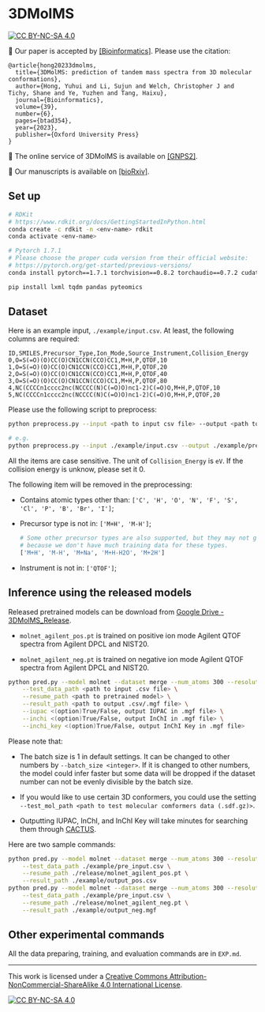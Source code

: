 <!--
 * @Date: 2022-03-03 16:18:45
 * @LastEditors: yuhhong
 * @LastEditTime: 2022-12-11 01:00:20
-->
# 3DMolMS

[![CC BY-NC-SA 4.0][cc-by-nc-sa-shield]][cc-by-nc-sa]

📎 Our paper is accepted by [[Bioinformatics]](https://academic.oup.com/bioinformatics/article/39/6/btad354/7186501). Please use the citation: 

```
@article{hong20233dmolms,
  title={3DMolMS: prediction of tandem mass spectra from 3D molecular conformations},
  author={Hong, Yuhui and Li, Sujun and Welch, Christopher J and Tichy, Shane and Ye, Yuzhen and Tang, Haixu},
  journal={Bioinformatics},
  volume={39},
  number={6},
  pages={btad354},
  year={2023},
  publisher={Oxford University Press}
}
```

👏 The online service of 3DMolMS is available on [[GNPS2]](https://spectrumprediction.gnps2.org).

🎉 Our manuscripts is available on [[bioRxiv]](https://www.biorxiv.org/content/10.1101/2023.03.15.532823v1).



## Set up

```bash
# RDKit
# https://www.rdkit.org/docs/GettingStartedInPython.html
conda create -c rdkit -n <env-name> rdkit
conda activate <env-name>

# Pytorch 1.7.1
# Please choose the proper cuda version from their official website:
# https://pytorch.org/get-started/previous-versions/
conda install pytorch==1.7.1 torchvision==0.8.2 torchaudio==0.7.2 cudatoolkit=11.0 -c pytorch

pip install lxml tqdm pandas pyteomics
```



## Dataset

Here is an example input, `./example/input.csv`. At least, the following columns are required: 

```csv
ID,SMILES,Precursor_Type,Ion_Mode,Source_Instrument,Collision_Energy
0,O=S(=O)(O)CC(O)CN1CCN(CCO)CC1,M+H,P,QTOF,10
1,O=S(=O)(O)CC(O)CN1CCN(CCO)CC1,M+H,P,QTOF,20
2,O=S(=O)(O)CC(O)CN1CCN(CCO)CC1,M+H,P,QTOF,40
3,O=S(=O)(O)CC(O)CN1CCN(CCO)CC1,M+H,P,QTOF,80
4,NC(CCCCn1cccc2nc(NCCCC(N)C(=O)O)nc1-2)C(=O)O,M+H,P,QTOF,10
5,NC(CCCCn1cccc2nc(NCCCC(N)C(=O)O)nc1-2)C(=O)O,M+H,P,QTOF,20
```

Please use the following script to preprocess:

```bash
python preprocess.py --input <path to input csv file> --output <path to output csv file>

# e.g.
python preprocess.py --input ./example/input.csv --output ./example/pre_input.csv 
```

All the items are case sensitive. The unit of `Collision_Energy` is `eV`. If the collision energy is unknow, please set it 0. 

The following item will be removed in the preprocessing: 

- Contains atomic types other than: `['C', 'H', 'O', 'N', 'F', 'S', 'Cl', 'P', 'B', 'Br', 'I']`; 

- Precursor type is not in: `['M+H', 'M-H']`; 

  ```bash
  # Some other precursor types are also supported, but they may not get high-accurate, 
  # because we don't have much training data for these types. 
  ['M+H', 'M-H', 'M+Na', 'M+H-H2O', 'M+2H']
  ```

- Instrument is not in: `['QTOF']`; 



## Inference using the released models

Released pretrained models can be download from [Google Drive - 3DMolMS_Release](https://drive.google.com/drive/folders/1fWx3d8vCPQi-U-obJ3kVL3XiRh75x5Ce?usp=sharing). 

- `molnet_agilent_pos.pt` is trained on positive ion mode Agilent QTOF spectra from Agilent DPCL and NIST20. 

- `molnet_agilent_neg.pt` is trained on negative ion mode Agilent QTOF spectra from Agilent DPCL and NIST20. 

```bash
python pred.py --model molnet --dataset merge --num_atoms 300 --resolution 0.2 --ion_mode <P/N> \
	--test_data_path <path to input .csv file> \
	--resume_path <path to pretrained model> \
	--result_path <path to output .csv/.mgf file> \
	--iupac <(option)True/False, output IUPAC in .mgf file> \
	--inchi <(option)True/False, output InChI in .mgf file> \
	--inchi_key <(option)True/False, output InChI Key in .mgf file> 
```

Please note that: 

- The batch size is 1 in default settings. It can be changed to other numbers by `--batch_size <integer>`. 
If it is changed to other numbers, the model could infer faster but some data will be dropped if the dataset number can not 
be evenly divisible by the batch size. 

- If you would like to use certain 3D conformers, you could use the setting `--test_mol_path <path to test molecular comformers data (.sdf.gz)>`.

- Outputting IUPAC, InChI, and InChI Key will take minutes for searching them through [CACTUS](https://cactus.nci.nih.gov/). 

Here are two sample commands: 

```bash
python pred.py --model molnet --dataset merge --num_atoms 300 --resolution 0.2 --ion_mode P \
	--test_data_path ./example/pre_input.csv \
	--resume_path ./release/molnet_agilent_pos.pt \
	--result_path ./example/output_pos.csv
python pred.py --model molnet --dataset merge --num_atoms 300 --resolution 0.2 --ion_mode N \
	--test_data_path ./example/pre_input.csv \
	--resume_path ./release/molnet_agilent_neg.pt \
	--result_path ./example/output_neg.mgf
```



## Other experimental commands

All the data preparing, training, and evaluation commands are in `EXP.md`.



---

This work is licensed under a
[Creative Commons Attribution-NonCommercial-ShareAlike 4.0 International License][cc-by-nc-sa].

[![CC BY-NC-SA 4.0][cc-by-nc-sa-image]][cc-by-nc-sa]

[cc-by-nc-sa]: http://creativecommons.org/licenses/by-nc-sa/4.0/
[cc-by-nc-sa-image]: https://licensebuttons.net/l/by-nc-sa/4.0/88x31.png
[cc-by-nc-sa-shield]: https://img.shields.io/badge/License-CC%20BY--NC--SA%204.0-lightgrey.svg